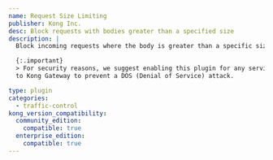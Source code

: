 ```yaml
---
name: Request Size Limiting
publisher: Kong Inc.
desc: Block requests with bodies greater than a specified size
description: |
  Block incoming requests where the body is greater than a specific size in megabytes.

  {:.important}
  > For security reasons, we suggest enabling this plugin for any service you add
  to Kong Gateway to prevent a DOS (Denial of Service) attack.

type: plugin
categories:
  - traffic-control
kong_version_compatibility:
  community_edition:
    compatible: true
  enterprise_edition:
    compatible: true
---
```

